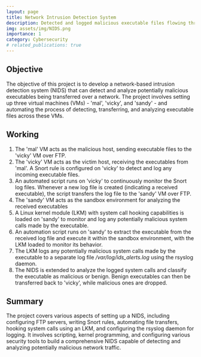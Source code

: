 ```yaml
---
layout: page
title: Network Intrusion Detection System
description: Detected and logged malicious executable files flowing through the network
img: assets/img/NIDS.png
importance: 1
category: Cybersecurity
# related_publications: true
---
```


## Objective

The objective of this project is to develop a network-based intrusion detection system (NIDS) that can detect and analyze potentially malicious executables being transferred over a network. The project involves setting up three virtual machines (VMs) - 'mal', 'vicky', and 'sandy' - and automating the process of detecting, transferring, and analyzing executable files across these VMs.

## Working

1. The 'mal' VM acts as the malicious host, sending executable files to the 'vicky' VM over FTP.
2. The 'vicky' VM acts as the victim host, receiving the executables from 'mal'. A Snort rule is configured on 'vicky' to detect and log any incoming executable files.
3. An automated script runs on 'vicky' to continuously monitor the Snort log files. Whenever a new log file is created (indicating a received executable), the script transfers the log file to the 'sandy' VM over FTP.
4. The 'sandy' VM acts as the sandbox environment for analyzing the received executables
5. A Linux kernel module (LKM) with system call hooking capabilities is loaded on 'sandy' to monitor and log any potentially malicious system calls made by the executable.
6. An automation script runs on 'sandy' to extract the executable from the received log file and execute it within the sandbox environment, with the LKM loaded to monitor its behavior.
7. The LKM logs any potentially malicious system calls made by the executable to a separate log file _/var/log/ids_alerts.log_ using the rsyslog daemon.
8. The NIDS is extended to analyze the logged system calls and classify the executable as malicious or benign. Benign executables can then be transferred back to 'vicky', while malicious ones are dropped.

## Summary

The project covers various aspects of setting up a NIDS, including configuring FTP servers, writing Snort rules, automating file transfers, hooking system calls using an LKM, and configuring the rsyslog daemon for logging. It involves scripting, kernel programming, and configuring various security tools to build a comprehensive NIDS capable of detecting and analyzing potentially malicious network traffic.